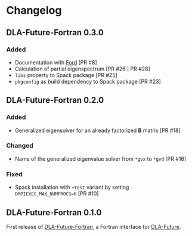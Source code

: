 # Changelog

## DLA-Future-Fortran 0.3.0

### Added

* Documentation with [Ford] [PR #8]
* Calculation of partial eigenspectrum [PR #26 | PR #28]
* `libs` property to Spack package [PR #25]
* `pkgconfig` as build dependency to Spack package [PR #23]

## DLA-Future-Fortran 0.2.0

### Added

* Generalized eigensolver for an already factorized $\mathbf{B}$ matrix [PR #18]

### Changed

* Name of the generalized eigenvalue solver from `*gvx` to `*gvd` [PR #16]

### Fixed

* Spack installation with `+test` variant by setting `-DMPIEXEC_MAX_NUMPROCS=6` [PR #10]

## DLA-Future-Fortran 0.1.0

First release of [DLA-Future-Fortran], a Fortran interface for [DLA-Future].

[DLA-Future]: https://github.com/eth-cscs/DLA-Future
[DLA-Future-Fortran]: https://github.com/eth-cscs/DLA-Future-Fortran 
[Ford]: https://forddocs.readthedocs.io/en/stable/
